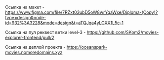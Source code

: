 Ссылка на макет - https://www.figma.com/file/7RZxt03ubD5oW8wrYqaWxe/Diploma-(Copy)?type=design&node-id=932%3A3228&mode=design&t=aTQJqa4yLCXX1L5c-1

Ссылка на пул реквест ветки level-3 - https://github.com/SKom2/movies-explorer-frontend/pull/2

Ссылка на деплой проекта - https://oceanspark-movies.nomoredomains.xyz
